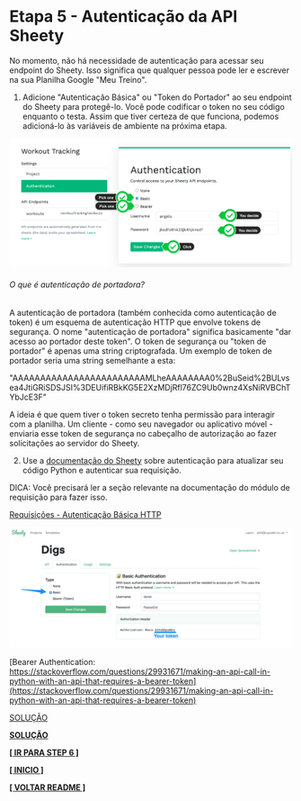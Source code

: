 # Etapa 5 - Autenticação da API Sheety

No momento, não há necessidade de autenticação para acessar seu endpoint do Sheety. Isso significa que qualquer pessoa pode ler e escrever na sua Planilha Google "Meu Treino".

1. Adicione "Autenticação Básica" ou "Token do Portador" ao seu endpoint do Sheety para protegê-lo. Você pode codificar o token no seu código enquanto o testa. Assim que tiver certeza de que funciona, podemos adicioná-lo às variáveis ​​de ambiente na próxima etapa.

![img13](image13.png)

###### O que é autenticação de portadora?

A autenticação de portadora (também conhecida como autenticação de token) é um esquema de autenticação HTTP que envolve tokens de segurança. O nome "autenticação de portadora" significa basicamente "dar acesso ao portador deste token". O token de segurança ou "token de portador" é apenas uma string criptografada. Um exemplo de token de portador seria uma string semelhante a esta:

"AAAAAAAAAAAAAAAAAAAAAAAAMLheAAAAAAAA0%2BuSeid%2BULvsea4JtiGRiSDSJSI%3DEUifiRBkKG5E2XzMDjRfl76ZC9Ub0wnz4XsNiRVBChTYbJcE3F"

A ideia é que quem tiver o token secreto tenha permissão para interagir com a planilha. Um cliente - como seu navegador ou aplicativo móvel - enviaria esse token de segurança no cabeçalho de autorização ao fazer solicitações ao servidor do Sheety.

2. Use a [documentação do Sheety](https://sheety.co/docs/authentication.html) sobre autenticação para atualizar seu código Python e autenticar sua requisição.

DICA: Você precisará ler a seção relevante na documentação do módulo de requisição para fazer isso.

[Requisições - Autenticação Básica HTTP](https://requests.readthedocs.io/en/latest/user/authentication/#basic-authentication)

![img14](image14.png)

[Bearer Authentication: https://stackoverflow.com/questions/29931671/making-an-api-call-in-python-with-an-api-that-requires-a-bearer-token](https://stackoverflow.com/questions/29931671/making-an-api-call-in-python-with-an-api-that-requires-a-bearer-token)

[SOLUÇÃO](https://gist.github.com/TheMuellenator/974c39779ec516c4c60e918c001e48ba)

[**SOLUÇÃO**](https://gist.github.com/angelabauer/164864b78175bb1ecd3d3fd7f4ee39b7)

[**[ IR PARA STEP 6 ]**](step6.md)

[**[ INICIO ]**](#etapa-5---autenticação-da-api-sheety)

[**[ VOLTAR README ]**](../README.md)
